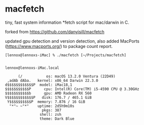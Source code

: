 # macfetch

tiny, fast system information *fetch script for mac/darwin in C.

  

forked from https://github.com/danyisill/macfetch

  

updated gpu detection and version detection, also added MacPorts (https://www.macports.org/) to package count report.

  
  

    [lennox@lennoxs-iMac] % ./macfetch [~/Projects/macfetch]


    lennox@lennoxs-iMac.local

	      (/           os: macOS 13.2.0 Ventura (22D49)
     ,adAb dAba.   kernel: x86_64 Darwin 22.3.0
    d$$$$$$$$$$$$P  model: iMac18,1
    $$$$$$$$$$$P      cpu: Intel(R) Core(TM) i5-4590 CPU @ 3.30GHz
    $$$$$$$$$$$b      gpu: AMD Radeon RX 560
    V$$$$$$$$$$$$P   disk: 176.7 / 465.1 GiB
     Y$$$$$$$$$$P  memory: 7.876 / 16 GiB
      "*"~ ~"*"    uptime: 2d5h9m10s
                     pkgs: 387
                    shell: zsh
                    theme: Dark Blue
